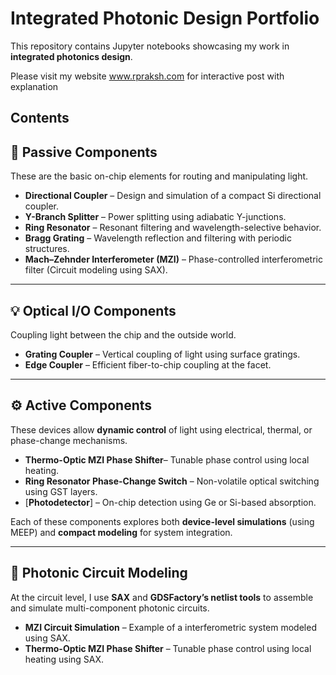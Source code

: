 # Integrated Photonic Design Portfolio

This repository contains Jupyter notebooks showcasing my work in **integrated photonics design**.

Please visit my website www.rpraksh.com for interactive post with explanation

## Contents
## 🧩 Passive Components

These are the basic on-chip elements for routing and manipulating light.

- **Directional Coupler** – Design and simulation of a compact Si directional coupler.
- **Y-Branch Splitter** – Power splitting using adiabatic Y-junctions.
- **Ring Resonator** – Resonant filtering and wavelength-selective behavior.
- **Bragg Grating** – Wavelength reflection and filtering with periodic structures.
- **Mach–Zehnder Interferometer (MZI)** – Phase-controlled interferometric filter (Circuit modeling using SAX).

---

## 💡 Optical I/O Components

Coupling light between the chip and the outside world.

- **Grating Coupler** – Vertical coupling of light using surface gratings.
- **Edge Coupler** – Efficient fiber-to-chip coupling at the facet.

---

## ⚙️ Active Components

These devices allow **dynamic control** of light using electrical, thermal, or phase-change mechanisms.

- **Thermo-Optic MZI Phase Shifter**– Tunable phase control using local heating.
- **Ring Resonator Phase-Change Switch** – Non-volatile optical switching using GST layers.
- [**Photodetector**] – On-chip detection using Ge or Si-based absorption.

Each of these components explores both **device-level simulations** (using MEEP) and **compact modeling** for system integration.

---

## 🔁 Photonic Circuit Modeling

At the circuit level, I use **SAX** and **GDSFactory’s netlist tools** to assemble and simulate multi-component photonic circuits.

- **MZI Circuit Simulation** – Example of a interferometric system modeled using SAX.
- **Thermo-Optic MZI Phase Shifter** – Tunable phase control using local heating using SAX.
